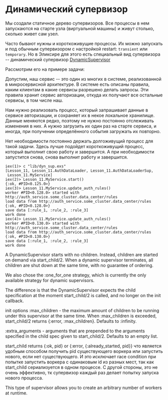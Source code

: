 # Динамический супервизор

Мы создали статичное дерево супервизоров. Все процессы в нем запускаются на старте узла (виртуальной машины) и живут столько, сколько живет сам узел. 

Часто бывают нужны и короткоживущие процессы. Их можно запускать и под обычным супервизором с настройкой restart: `transient` или `temporary`. Но в Эликсире для этого есть специальный вид супервизора -- динамический супервизор [DynamicSupervisor](https://hexdocs.pm/elixir/1.12/DynamicSupervisor.html)

Рассмотрим его на примере задачи:

Допустим, наш сервис -- это один из многих в системе, реализованной в микросервисной архитектуре. В системе есть описаны правила, каким клиентам в какие сервисы разрешено делать запросы. Эти правила хранит сервис авторизации, откуда их получают все остальные сервисы, в том числе наш. 

Нам нужно реализовать процесс, который запрашивает данные в сервисе авторизации, и сохраняет их в некое локальное хранилище. Данные меняются редко, поэтому не нужно постоянно отслеживать изменения в них. А нужно загрузить их один раз на старте сервиса, и иногда, при получении определённого события загружать их повторно.

Нет необходимости постоянно держать долгоживущий процесс для такой задачи. Здесь лучше подойдет короткоживущий процесс, который выполнит свою работу и завершится. А при необходимости запустится снова, снова выполнит работу и завершится.

```
iex(1)> c "lib/dyn_sup.exs"
[Lesson_11, Lesson_11.AuthDataLoader, Lesson_11.AuthDataLoaderSup,
 Lesson_11.MyService]
iex(2)> Lesson_11.MyService.start()
{:ok, #PID<0.125.0>}
iex(3)> Lesson_11.MyService.update_auth_rules()
worker #PID<0.128.0> started with http://auth_service.some_cluster.data_center/rules
load data from http://auth_service.some_cluster.data_center/rules
{:ok, #PID<0.128.0>}
save data [:rule_1, :rule_2, :rule_3]
work done
iex(4)> Lesson_11.MyService.update_auth_rules()
worker #PID<0.130.0> started with http://auth_service.some_cluster.data_center/rules
load data from http://auth_service.some_cluster.data_center/rules
{:ok, #PID<0.130.0>}
save data [:rule_1, :rule_2, :rule_3]
work done
```




A DynamicSupervisor starts with no children. Instead, children are started on demand via start_child/2. When a dynamic supervisor terminates, all children are shut down at the same time, with no guarantee of ordering.

We also chose the :one_for_one strategy, which is currently the only available strategy for dynamic supervisors.

The difference is that the DynamicSupervisor expects the child specification at the moment start_child/2 is called, and no longer on the init callback. 

init options
:max_children - the maximum amount of children to be running under this supervisor at the same time. When :max_children is exceeded, start_child/2 returns {:error, :max_children}. Defaults to :infinity.

:extra_arguments - arguments that are prepended to the arguments specified in the child spec given to start_child/2. Defaults to an empty list.





start_child returns {:ok, pid} or {:error, {:already_started, pid}}
что является удобным способом получить pid существующего воркера или запустить нового, если нет существующего.
И это исключает race condition при попытке запустить воркера с одинаковым id из разных мест,
так как start_child сериализуется в одном процессе.
С другой стороны, это не очень эффективно, тк супервизор каждый раз делает попытку запуска нового процесса.

This type of supervisor allows you to create an arbitrary number of workers at runtime.


